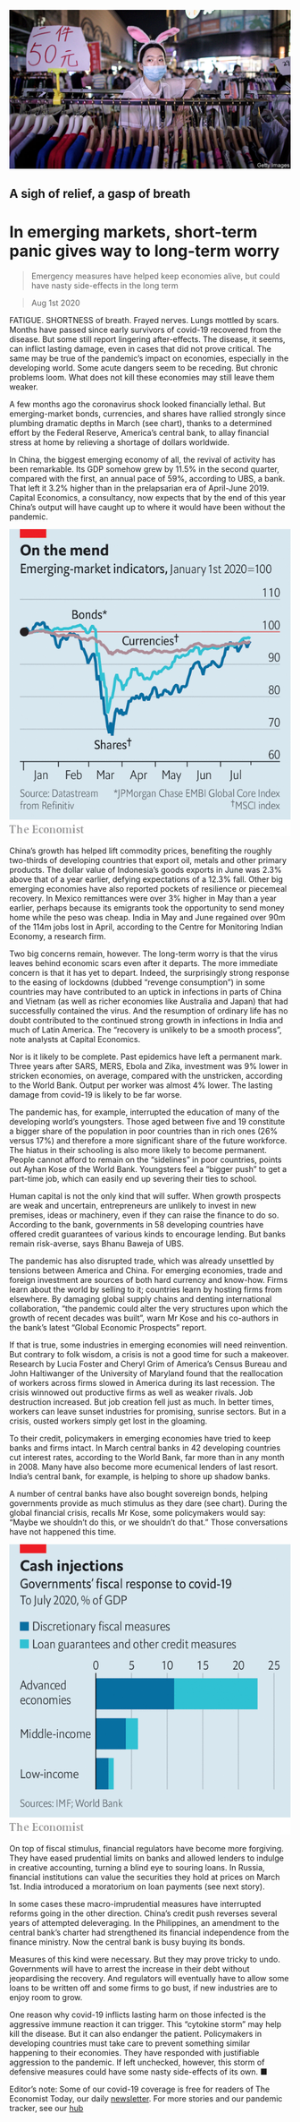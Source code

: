 ![](./images/20200801_FNP002_0.jpg)

## A sigh of relief, a gasp of breath

# In emerging markets, short-term panic gives way to long-term worry

> Emergency measures have helped keep economies alive, but could have nasty side-effects in the long term

> Aug 1st 2020

FATIGUE. SHORTNESS of breath. Frayed nerves. Lungs mottled by scars. Months have passed since early survivors of covid-19 recovered from the disease. But some still report lingering after-effects. The disease, it seems, can inflict lasting damage, even in cases that did not prove critical. The same may be true of the pandemic’s impact on economies, especially in the developing world. Some acute dangers seem to be receding. But chronic problems loom. What does not kill these economies may still leave them weaker.

A few months ago the coronavirus shock looked financially lethal. But emerging-market bonds, currencies, and shares have rallied strongly since plumbing dramatic depths in March (see chart), thanks to a determined effort by the Federal Reserve, America’s central bank, to allay financial stress at home by relieving a shortage of dollars worldwide.

In China, the biggest emerging economy of all, the revival of activity has been remarkable. Its GDP somehow grew by 11.5% in the second quarter, compared with the first, an annual pace of 59%, according to UBS, a bank. That left it 3.2% higher than in the prelapsarian era of April-June 2019. Capital Economics, a consultancy, now expects that by the end of this year China’s output will have caught up to where it would have been without the pandemic.

![](./images/20200801_FNC652.png)

China’s growth has helped lift commodity prices, benefiting the roughly two-thirds of developing countries that export oil, metals and other primary products. The dollar value of Indonesia’s goods exports in June was 2.3% above that of a year earlier, defying expectations of a 12.3% fall. Other big emerging economies have also reported pockets of resilience or piecemeal recovery. In Mexico remittances were over 3% higher in May than a year earlier, perhaps because its emigrants took the opportunity to send money home while the peso was cheap. India in May and June regained over 90m of the 114m jobs lost in April, according to the Centre for Monitoring Indian Economy, a research firm.

Two big concerns remain, however. The long-term worry is that the virus leaves behind economic scars even after it departs. The more immediate concern is that it has yet to depart. Indeed, the surprisingly strong response to the easing of lockdowns (dubbed “revenge consumption”) in some countries may have contributed to an uptick in infections in parts of China and Vietnam (as well as richer economies like Australia and Japan) that had successfully contained the virus. And the resumption of ordinary life has no doubt contributed to the continued strong growth in infections in India and much of Latin America. The “recovery is unlikely to be a smooth process”, note analysts at Capital Economics.

Nor is it likely to be complete. Past epidemics have left a permanent mark. Three years after SARS, MERS, Ebola and Zika, investment was 9% lower in stricken economies, on average, compared with the unstricken, according to the World Bank. Output per worker was almost 4% lower. The lasting damage from covid-19 is likely to be far worse.

The pandemic has, for example, interrupted the education of many of the developing world’s youngsters. Those aged between five and 19 constitute a bigger share of the population in poor countries than in rich ones (26% versus 17%) and therefore a more significant share of the future workforce. The hiatus in their schooling is also more likely to become permanent. People cannot afford to remain on the “sidelines” in poor countries, points out Ayhan Kose of the World Bank. Youngsters feel a “bigger push” to get a part-time job, which can easily end up severing their ties to school.

Human capital is not the only kind that will suffer. When growth prospects are weak and uncertain, entrepreneurs are unlikely to invest in new premises, ideas or machinery, even if they can raise the finance to do so. According to the bank, governments in 58 developing countries have offered credit guarantees of various kinds to encourage lending. But banks remain risk-averse, says Bhanu Baweja of UBS.

The pandemic has also disrupted trade, which was already unsettled by tensions between America and China. For emerging economies, trade and foreign investment are sources of both hard currency and know-how. Firms learn about the world by selling to it; countries learn by hosting firms from elsewhere. By damaging global supply chains and denting international collaboration, “the pandemic could alter the very structures upon which the growth of recent decades was built”, warn Mr Kose and his co-authors in the bank’s latest “Global Economic Prospects” report.

If that is true, some industries in emerging economies will need reinvention. But contrary to folk wisdom, a crisis is not a good time for such a makeover. Research by Lucia Foster and Cheryl Grim of America’s Census Bureau and John Haltiwanger of the University of Maryland found that the reallocation of workers across firms slowed in America during its last recession. The crisis winnowed out productive firms as well as weaker rivals. Job destruction increased. But job creation fell just as much. In better times, workers can leave sunset industries for promising, sunrise sectors. But in a crisis, ousted workers simply get lost in the gloaming.

To their credit, policymakers in emerging economies have tried to keep banks and firms intact. In March central banks in 42 developing countries cut interest rates, according to the World Bank, far more than in any month in 2008. Many have also become more ecumenical lenders of last resort. India’s central bank, for example, is helping to shore up shadow banks.

A number of central banks have also bought sovereign bonds, helping governments provide as much stimulus as they dare (see chart). During the global financial crisis, recalls Mr Kose, some policymakers would say: “Maybe we shouldn’t do this, or we shouldn’t do that.” Those conversations have not happened this time.

![](./images/20200801_FNC653.png)

On top of fiscal stimulus, financial regulators have become more forgiving. They have eased prudential limits on banks and allowed lenders to indulge in creative accounting, turning a blind eye to souring loans. In Russia, financial institutions can value the securities they hold at prices on March 1st. India introduced a moratorium on loan payments (see next story).

In some cases these macro-imprudential measures have interrupted reforms going in the other direction. China’s credit push reverses several years of attempted deleveraging. In the Philippines, an amendment to the central bank’s charter had strengthened its financial independence from the finance ministry. Now the central bank is busy buying its bonds.

Measures of this kind were necessary. But they may prove tricky to undo. Governments will have to arrest the increase in their debt without jeopardising the recovery. And regulators will eventually have to allow some loans to be written off and some firms to go bust, if new industries are to enjoy room to grow.

One reason why covid-19 inflicts lasting harm on those infected is the aggressive immune reaction it can trigger. This “cytokine storm” may help kill the disease. But it can also endanger the patient. Policymakers in developing countries must take care to prevent something similar happening to their economies. They have responded with justifiable aggression to the pandemic. If left unchecked, however, this storm of defensive measures could have some nasty side-effects of its own. ■

Editor’s note: Some of our covid-19 coverage is free for readers of The Economist Today, our daily [newsletter](https://www.economist.com/https://my.economist.com/user#newsletter). For more stories and our pandemic tracker, see our [hub](https://www.economist.com//news/2020/03/11/the-economists-coverage-of-the-coronavirus)